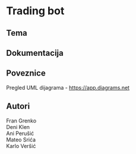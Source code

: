 # Trading bot

## Tema

## Dokumentacija

## Poveznice
Pregled UML dijagrama - https://app.diagrams.net</br>

## Autori
Fran Grenko</br>
Deni Klen</br>
Ani Perušić</br>
Mateo Srića</br>
Karlo Veršić</br>
